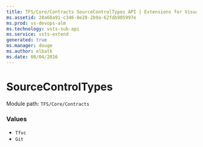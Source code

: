 ```yaml
---
title: TFS/Core/Contracts SourceControlTypes API | Extensions for Visual Studio Team Services
ms.assetid: 28a68a91-c346-8e28-2b9a-62fdb905997e
ms.prod: vs-devops-alm
ms.technology: vsts-sub-api
ms.service: vsts-extend
generated: true
ms.manager: douge
ms.author: elbatk
ms.date: 08/04/2016
---
```


# SourceControlTypes

Module path: `TFS/Core/Contracts`

### Values

* `Tfvc` 
* `Git` 
